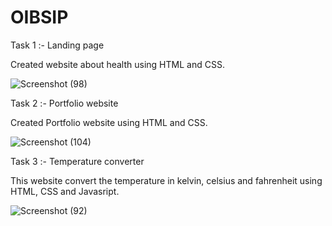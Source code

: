 # OIBSIP
Task 1 :- Landing page 

Created website about health using HTML and CSS.

![Screenshot (98)](https://user-images.githubusercontent.com/112501593/208480996-3e16686b-29bf-4528-b768-fc1b8540632a.png)

Task 2 :- Portfolio website 

Created Portfolio website using HTML and CSS.

![Screenshot (104)](https://user-images.githubusercontent.com/112501593/208481626-48f7cd72-62b3-4c97-bdff-26fa0821bd17.png)

Task 3 :- Temperature converter

This website convert the temperature in kelvin, celsius and fahrenheit using HTML, CSS and Javasript.

![Screenshot (92)](https://user-images.githubusercontent.com/112501593/208481779-d5565b00-c76c-47f4-8f5d-0642ab12fe48.png)
